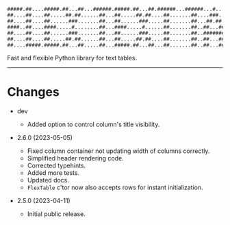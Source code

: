 ```ascii
#####.##....#####.##...##...######.#####.##...##.######...######...#....#####..##....#####
##....##....##.....##.##......##...##.....##.##....##.......##....###...##..##.##....##...
##....##....##......###.......##...##......###.....##.......##...##.##..##..##.##....##...
####..##....####.....#........##...####.....#......##.......##..##...##.#####..##....####.
##....##....##......###.......##...##......###.....##.......##..#######.##..##.##....##...
##....##....##.....##.##......##...##.....##.##....##.......##..##...##.##..##.##....##...
##....#####.#####.##...##.....##...#####.##...##...##.......##..##...##.#####..#####.#####
```

Fast and flexible Python library for text tables.

---

# Changes

* dev
  * Added option to control column's title visibility.

* 2.6.0 (2023-05-05)
  * Fixed column container not updating width of columns correctly.
  * Simplified header rendering code.
  * Corrected typehints.
  * Added more tests.
  * Updated docs.
  * `FlexTable` c'tor now also accepts rows for instant initialization.

* 2.5.0 (2023-04-11)
  * Initial public release.
